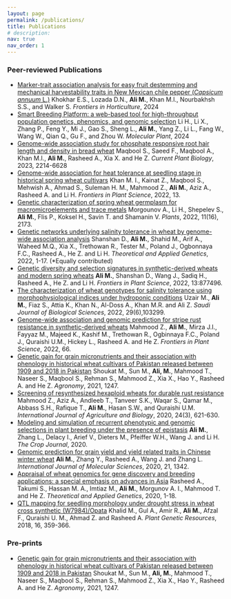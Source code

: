 ```yaml
---
layout: page
permalink: /publications/
title: Publications
# description:
nav: true
nav_order: 1
---
```


### **Peer-reviewed Publications**

- [Marker-trait association analysis for easy fruit destemming and mechanical harvestability traits in New Mexican chile pepper (*Capsicum annuum* L.)](https://doi.org/10.3389/fhort.2024.1448159) Khokhar E.S., Lozada D.N., **Ali M.**, Khan M.I., Nourbakhsh S.S., and Walker S.  *Frontiers in Horticulture*, 2024
- [Smart Breeding Platform: a web-based tool for high-throughput population genetics, phenomics, and genomic selection](https://doi.org/10.1016/j.molp.2024.03.002) Li H., Li X., Zhang P., Feng Y., Mi J., Gao S., Sheng L., **Ali M.**, Yang Z., Li L., Fang W., Wang W., Qian Q., Gu F., and Zhou W. *Molecular Plant*, 2024
- [Genome-wide association study for phosphate responsive root hair length and density in bread wheat](https://doi.org/10.1016/j.cpb.2023.100290) Maqbool S., Saeed F., Maqbool A., Khan M.I., **Ali M.**, Rasheed A., Xia X. and He Z. *Current Plant Biology*, 2023, 2214-6628
- [Genome-wide association for heat tolerance at seedling stage in historical spring wheat cultivars](https://www.frontiersin.org/articles/10.3389/fpls.2022.972481/full) Khan M. I., Kainat Z., Maqbool S., Mehwish A., Ahmad S., Suleman H. M., Mahmood Z., **Ali M.**, Aziz A., Rasheed A. and Li H. *Frontiers in
Plant Science*, 2022, 13.
- [Genetic characterization of spring wheat germplasm for macromicroelements and trace metals](https://www.mdpi.com/2223-7747/11/16/2173) Morgounov A., Li H., Shepelev S., **Ali M.**, Flis P., Koksel H., Savin T. and Shamanin V. *Plants*, 2022, 11(16), 2173.
- [Genetic networks underlying salinity tolerance in wheat by genome-wide association analysis](https://link.springer.com/article/10.1007/s00122-022-04153-5) Shanshan D., **Ali M.**, Shahid M., Arif A., Waheed M.Q., Xia X., Trethowan R., Tester M., Poland J., Ogbonnaya F.C., Rasheed A., He Z. and Li H. *Theoretical and Applied Genetics*, 2022, 1-17. (*Equally contributed)
- [Genetic diversity and selection signatures in synthetic-derived wheats and modern spring wheats](https://www.frontiersin.org/articles/10.3389/fpls.2022.877496/full) **Ali M.**, Shanshan D., Wang J., Sadiq H., Rasheed A., He Z. and Li H.  *Frontiers in Plant Science*, 2022, 13:877496.
- [The characterization of wheat genotypes for salinity tolerance using morphophysiological indices under hydroponic conditions](https://www.sciencedirect.com/science/article/pii/S1319562X22002157) Uzair M., **Ali M.**, Fiaz S., Attia K., Khan N., Al-Doss A., Khan M.R. and Ali Z. *Saudi Journal of Biological Sciences*, 2022, 29(6),103299.
- [Genome-wide association and genomic prediction for stripe rust resistance in synthetic-derived wheats](https://www.frontiersin.org/articles/10.3389/fpls.2022.788593/full) Mahmood Z., **Ali M.**, Mirza J.I., Fayyaz M., Majeed K., Kashif M., Trethowan R., Ogbinnaya F.C., Poland J., Quraishi U.M., Hickey L., Rasheed A. and He Z. *Frontiers in Plant Science*, 2022, 66.
- [Genetic gain for grain micronutrients and their association with phenology in historical wheat cultivars of Pakistan released between 1909 and 2018 in Pakistan](https://www.mdpi.com/2073-4395/11/6/1247) Shoukat M., Sun M., **Ali, M.**, Mahmood T., Naseer S., Maqbool S., Rehman S., Mahmood Z., Xia X., Hao Y., Rasheed A. and He Z. *Agronomy*, 2021, 1247.
- [Screening of resynthesized hexaploid wheats for durable rust resistance](https://www.cabdirect.org/cabdirect/abstract/20203355477) Mahmood Z., Aziz A., Andleeb T., Tanveer S.K., Waqar S., Qamar M., Abbass S.H., Rafique T., **Ali M.**, Hasan S.W., and Quraishi U.M. *International Journal of Agriculture and Biology*, 2020, 24(3), 621-630.
- [Modeling and simulation of recurrent phenotypic and genomic selections in plant breeding under the presence of epistasis](https://www.sciencedirect.com/science/article/pii/S2214514120300544) **Ali M.**, Zhang L., Delacy I., Arief V., Dieters M., Pfeiffer W.H., Wang J. and Li H. *The Crop Journal*, 2020.
- [Genomic prediction for grain yield and yield related traits in Chinese winter wheat](https://www.mdpi.com/1422-0067/21/4/1342) **Ali M.**, Zhang Y., Rasheed A., Wang J. and Zhang L. *International Journal of Molecular Sciences*, 2020, 21, 1342.
- [Appraisal of wheat genomics for gene discovery and breeding applications: a special emphasis on advances in Asia](https://link.springer.com/article/10.1007/s00122-019-03523-w) Rasheed A., Takumi S., Hassan M. A., Imtiaz M., **Ali M.**, Morgunov A. I., Mahmood T. and He Z. *Theoretical and Applied
Genetics*, 2020, 1-18.
- [QTL mapping for seedling morphology under drought stress in wheat cross synthetic (W7984)/Opata](https://doi.org/10.1017/S1479262118000023) Khalid M., Gul A., Amir R., **Ali M.**, Afzal F., Quraishi U. M., Ahmad Z. and Rasheed A. *Plant Genetic Resources*, 2018, 16, 359-366.

### **Pre-prints**

- [Genetic gain for grain micronutrients and their association with phenology in historical wheat cultivars of Pakistan released between 1909 and 2018 in Pakistan](https://www.preprints.org/manuscript/202105.0283/v1) Shoukat M., Sun M., **Ali, M.**, Mahmood T., Naseer S., Maqbool S., Rehman S., Mahmood Z., Xia X., Hao Y., Rasheed A. and He Z. *Agronomy*, 2021, 1247.
